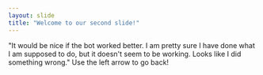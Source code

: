 ```yaml
---
layout: slide
title: "Welcome to our second slide!"
---
```

"It would be nice if the bot worked better. I am pretty sure I have done what I am supposed to do, but it doesn't seem to be working. Looks like I did something wrong."
Use the left arrow to go back!
